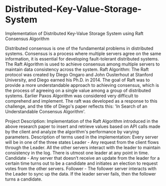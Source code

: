 # Distributed-Key-Value-Storage-System
Implementation of Distributed Key-Value Storage System using Raft Consensus Algorithm

Distributed consensus is one of the fundamental problems in distributed systems. Consensus is a process where multiple servers agree on the same information, it is essential for developing fault-tolerant distributed systems. The Raft Algorithm is used to achieve consensus among multiple servers to maintain data consistency across the system.
Raft Algorithm:
The Raft protocol was created by Diego Ongaro and John Ousterhout at Stanford University, and Diego earned his Ph.D. in 2014. The goal of Raft was to provide a more understandable approach to achieving consensus, which is the process of agreeing on a single value among a group of distributed systems. Earlier Paxos Algorithm was considered very difficult to comprehend and implement. The raft was developed as a response to this challenge, and the title of Diego's paper reflects this: 'In Search of an Understandable Consensus Algorithm'.


Project Description:
Implementation of the Raft Algorithm introduced in the above research paper to insert and retrieve values based on API calls made by the client and analyze the algorithm's performance by varying parameters.
Description of terms used in the implementation:
Every server will be in one of the three states
Leader - Any request from the client flows through the Leader. All the other servers interact with the leader to maintain consistency in the log. There is utmost one leader at any point in time.
Candidate - Any server that doesn’t receive an update from the leader for a certain time turns out to be a candidate and initiates an election to request votes from the other servers.
Follower - The follower server interacts with the Leader to sync up the data. If the leader server fails, then the follower turns a candidate.
